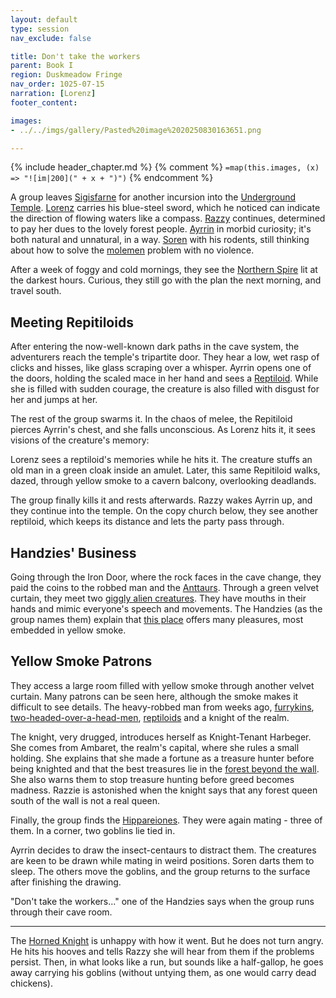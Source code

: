 ```yaml
---
layout: default
type: session
nav_exclude: false

title: Don't take the workers
parent: Book I
region: Duskmeadow Fringe
nav_order: 1025-07-15
narration: [Lorenz]
footer_content: 

images:
- ../../imgs/gallery/Pasted%20image%2020250830163651.png

---
```


{% include header_chapter.md %}
{% comment %}
`=map(this.images, (x) => "![im|200](" + x + ")")`
{% endcomment %}

A group leaves [Sigisfarne](../../directory/Sigisfarne/index.md) for another incursion into the [Underground Temple](../../directory/DuskmeadowFringe/UndergroundTemple.md).
[Lorenz](../../directory/DuskmeadowFringe/Lorenz.md) carries his blue-steel sword, which he noticed can indicate the direction of flowing waters like a compass.
[Razzy](../../directory/Sigisfarne/Razvan.md) continues, determined to pay her dues to the lovely forest people.
[Ayrrin](../../directory/Sigisfarne/Ayrrin.md) in morbid curiosity; it's both natural and unnatural, in a way.
[Soren](../../directory/Kryptwood/Soren.md) with his rodents, still thinking about how to solve the [molemen](../../directory/DuskmeadowFringe/PiotChant.md) problem with no violence.

After a week of foggy and cold mornings, they see the [Northern Spire](../../directory/DuskmeadowFringe/SkySpire.md) lit at the darkest hours.
Curious, they still go with the plan the next morning, and travel south.

## Meeting Repitiloids

After entering the now-well-known dark paths in the cave system, the adventurers reach the temple's tripartite door.
They hear a low, wet rasp of clicks and hisses, like glass scraping over a whisper.
Ayrrin opens one of the doors, holding the scaled mace in her hand and sees a [Reptiloid](../../directory/DuskmeadowFringe/Reptiloids.md).
While she is filled with sudden courage, the creature is also filled with disgust for her and jumps at her.

The rest of the group swarms it.
In the chaos of melee, the Repitiloid pierces Ayrrin's chest, and she falls unconscious.
As Lorenz hits it, it sees visions of the creature's memory:

Lorenz sees a reptiloid's memories while he hits it.
The creature stuffs an old man in a green cloak inside an amulet.
Later, this same Repitiloid walks, dazed, through yellow smoke to a cavern balcony, overlooking deadlands.

The group finally kills it and rests afterwards.
Razzy wakes Ayrrin up, and they continue into the temple.
On the copy church below, they see another reptiloid, which keeps its distance and lets the party pass through.

## Handzies' Business

Going through the Iron Door, where the rock faces in the cave change, they paid the coins to the robbed man and the [Anttaurs](../../directory/DuskmeadowFringe/SpiderPeople.md).
Through a green velvet curtain, they meet two [giggly alien creatures](../../directory/FoldedBelow/GreenWitches.md).
They have mouths in their hands and mimic everyone's speech and movements.
The Handzies (as the group names them) explain that [this place](../../directory/DuskmeadowFringe/YellowSmoke.md) offers many pleasures, most embedded in yellow smoke.

## Yellow Smoke Patrons 

They access a large room filled with yellow smoke through another velvet curtain.
Many patrons can be seen here, although the smoke makes it difficult to see details.
The heavy-robbed man from weeks ago, [furrykins](../../directory/FoldedBelow/Bugbears.md), [two-headed-over-a-head-men](../../directory/FoldedBelow/Murk.md), [reptiloids](../../directory/DuskmeadowFringe/Reptiloids.md) and a knight of the realm.

The knight, very drugged, introduces herself as Knight-Tenant Harbeger.
She comes from Ambaret, the realm's capital, where she rules a small holding.
She explains that she made a fortune as a treasure hunter before being knighted and that the best treasures lie in the [forest beyond the wall](../../directory/Kaldhur/index.md).
She also warns them to stop treasure hunting before greed becomes madness.
Razzie is astonished when the knight says that any forest queen south of the wall is not a real queen.

Finally, the group finds the [Hippareiones](../../directory/DuskmeadowFringe/Hippareiones.md).
They were again mating - three of them.
In a corner, two goblins lie tied in.

Ayrrin decides to draw the insect-centaurs to distract them.
The creatures are keen to be drawn while mating in weird positions.
Soren darts them to sleep.
The others move the goblins, and the group returns to the surface after finishing the drawing.

"Don't take the workers..." one of the Handzies says when the group runs through their cave room.

---

The [Horned Knight](../../directory/DuskmeadowFringe/HornedKnight.md) is unhappy with how it went.
But he does not turn angry.
He hits his hooves and tells Razzy she will hear from them if the problems persist.
Then, in what looks like a run, but sounds like a half-gallop, he goes away carrying his goblins (without untying them, as one would carry dead chickens).